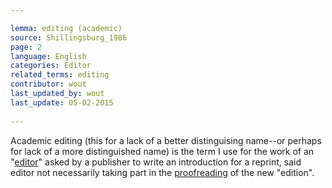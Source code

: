 ```yaml
---

lemma: editing (academic)
source: Shillingsburg_1986
page: 2 
language: English
categories: Editor
related_terms: editing
contributor: wout
last_updated_by: wout
last_update: 05-02-2015
        
---
```


Academic editing (this for a lack of a better distinguising name--or perhaps for lack of a more distinguished name) is the term I use for the work of an "[editor](editor.html)" asked by a publisher to write an introduction for a reprint, said editor not necessarily taking part in the [proofreading](proofsPage.html) of the new "edition".


